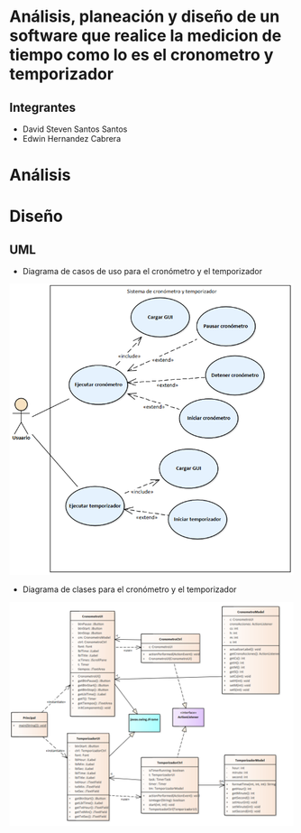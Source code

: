 # Análisis, planeación y diseño de un software que realice la medicion de tiempo como lo es el cronometro y temporizador

## Integrantes
* David Steven Santos Santos
* Edwin Hernandez Cabrera

# Análisis


# Diseño

## UML

* Diagrama de casos de uso para el cronómetro y el temporizador

![Diagrama de casos de uso](https://github.com/davidssantoss/cronometroFIS/blob/main/uml/images/Caso%20de%20uso.PNG)

* Diagrama de clases para el cronómetro y el temporizador

![Diagrama de clases](https://github.com/davidssantoss/cronometroFIS/blob/main/uml/images/Diagrama%20de%20clases.PNG)


